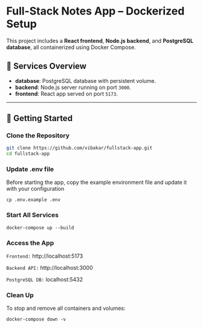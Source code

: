 # Full-Stack Notes App – Dockerized Setup

This project includes a **React frontend**, **Node.js backend**, and **PostgreSQL database**, all containerized using Docker Compose.

## 🐳 Services Overview

- **database**: PostgreSQL database with persistent volume.
- **backend**: Node.js server running on port `3000`.
- **frontend**: React app served on port `5173`.

---

## 🚀 Getting Started

### Clone the Repository

```bash
git clone https://github.com/vibakar/fullstack-app.git
cd fullstack-app
```

### Update .env file
Before starting the app, copy the example environment file and update it with your configuration

```cp .env.example .env```

### Start All Services
```docker-compose up --build```

### Access the App
`Frontend:` http://localhost:5173

`Backend API:` http://localhost:3000

`PostgreSQL DB:` localhost:5432


### Clean Up
To stop and remove all containers and volumes:

```docker-compose down -v```
